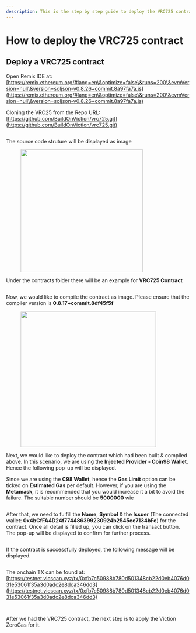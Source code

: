 ```yaml
---
description: This is the step by step guide to deploy the VRC725 contract
---
```


# How to deploy the VRC725 contract

## Deploy a VRC725 contract

Open Remix IDE at: [https://remix.ethereum.org/#lang=en\&optimize=false\&runs=200\&evmVersion=null\&version=soljson-v0.8.26+commit.8a97fa7a.js](https://remix.ethereum.org/#lang=en\&optimize=false\&runs=200\&evmVersion=null\&version=soljson-v0.8.26+commit.8a97fa7a.js)

Cloning the VRC25 from the Repo URL: [https://github.com/BuildOnViction/vrc725.git](https://github.com/BuildOnViction/vrc725.git)

<figure><img src="../../.gitbook/assets/1.png" alt=""><figcaption></figcaption></figure>



The source code struture will be displayed as image

<figure><img src="../../.gitbook/assets/2.png" alt="" width="335"><figcaption></figcaption></figure>

Under the contracts folder there will be an example for **VRC725 Contract**

<figure><img src="../../.gitbook/assets/3.png" alt=""><figcaption></figcaption></figure>

Now, we would like to compile the contract as image. Please ensure that the compiler version is **0.8.17+commit.8df45f5f**

<figure><img src="../../.gitbook/assets/4.png" alt="" width="371"><figcaption></figcaption></figure>

Next, we would like to deploy the contract which had been built & compiled above. In this scenario, we are using the **Injected Provider - Coin98 Wallet**. Hence the following pop-up will be displayed.

Since we are using the **C98 Wallet**, hence the **Gas Limit** option can be ticked on **Estimated Gas** per default. However, if you are using the **Metamask**, it is recommended that you would increase it a bit to avoid the failure. The suitable number should be **5000000** wie

<figure><img src="../../.gitbook/assets/5.png" alt=""><figcaption></figcaption></figure>

After that, we need to fulfill the **Name**, **Symbol** & the **Issuer** (The connected wallet: **0x4bCfFA4D24f774486399230924b2545ee7134bFe**) for the contract. Once all detail is filled up, you can click on the transact button. The pop-up will be displayed to confirm for further process.

<figure><img src="../../.gitbook/assets/6 (1).png" alt=""><figcaption></figcaption></figure>

If the contract is successfully deployed, the following message will be displayed.

<figure><img src="../../.gitbook/assets/7.png" alt=""><figcaption></figcaption></figure>

The onchain TX can be found at: [https://testnet.vicscan.xyz/tx/0xfb7c50988b780d501348cb22d0eb4076d031e53061f35a3d0adc2e8dca346dd3](https://testnet.vicscan.xyz/tx/0xfb7c50988b780d501348cb22d0eb4076d031e53061f35a3d0adc2e8dca346dd3)

<figure><img src="../../.gitbook/assets/8.png" alt=""><figcaption></figcaption></figure>

<figure><img src="../../.gitbook/assets/9 (1).png" alt=""><figcaption></figcaption></figure>

After we had the VRC725 contract, the next step is to apply the Viction ZeroGas for it.
